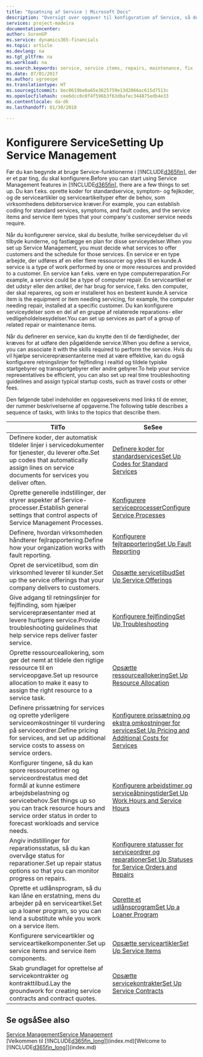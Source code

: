 ```yaml
---
title: "Opsætning af Service | Microsoft Docs"
description: "Oversigt over opgaver til konfiguration af Service, så det passer til den måde, organisationen administrerer sine tjenester på."
services: project-madeira
documentationcenter: 
author: SorenGP
ms.service: dynamics365-financials
ms.topic: article
ms.devlang: na
ms.tgt_pltfrm: na
ms.workload: na
ms.search.keywords: service, service items, repairs, maintenance, fix
ms.date: 07/01/2017
ms.author: sgroespe
ms.translationtype: HT
ms.sourcegitcommit: bec0619be0a65e3625759e13d2866ac615d7513c
ms.openlocfilehash: cee6dcc0c0f4f596b3f63dbafec344875edb4e33
ms.contentlocale: da-dk
ms.lasthandoff: 01/30/2018

---
```


# <a name="setting-up-service-management"></a><span data-ttu-id="fc28f-103">Konfigurere Service</span><span class="sxs-lookup"><span data-stu-id="fc28f-103">Setting Up Service Management</span></span>
<span data-ttu-id="fc28f-104">Før du kan begynde at bruge Service-funktionerne i [!INCLUDE[d365fin](includes/d365fin_md.md)], der er et par ting, du skal konfigurere.</span><span class="sxs-lookup"><span data-stu-id="fc28f-104">Before you can start using Service Management features in [!INCLUDE[d365fin](includes/d365fin_md.md)], there are a few things to set up.</span></span> <span data-ttu-id="fc28f-105">Du kan f.eks. oprette koder for standardservice, symptom- og fejlkoder, og de serviceartikler og serviceartikeltyper efter de behov, som virksomhedens debitorservice kræver.</span><span class="sxs-lookup"><span data-stu-id="fc28f-105">For example, you can establish coding for standard services, symptoms, and fault codes, and the service items and service item types that your company's customer service needs require.</span></span>  

<span data-ttu-id="fc28f-106">Når du konfigurerer service, skal du beslutte, hvilke serviceydelser du vil tilbyde kunderne, og fastlægge en plan for disse serviceydelser.</span><span class="sxs-lookup"><span data-stu-id="fc28f-106">When you set up Service Management, you must decide what services to offer customers and the schedule for those services.</span></span> <span data-ttu-id="fc28f-107">En service er en type arbejde, der udføres af en eller flere ressourcer og ydes til en kunde.</span><span class="sxs-lookup"><span data-stu-id="fc28f-107">A service is a type of work performed by one or more resources and provided to a customer.</span></span> <span data-ttu-id="fc28f-108">En service kan f.eks. være en type computerreparation.</span><span class="sxs-lookup"><span data-stu-id="fc28f-108">For example, a service could be a type of computer repair.</span></span> <span data-ttu-id="fc28f-109">En serviceartikel er det udstyr eller den artikel, der har brug for service, f.eks. den computer, der skal repareres, og som er installeret hos en bestemt kunde.</span><span class="sxs-lookup"><span data-stu-id="fc28f-109">A service item is the equipment or item needing servicing, for example, the computer needing repair, installed at a specific customer.</span></span> <span data-ttu-id="fc28f-110">Du kan konfigurere serviceydelser som en del af en gruppe af relaterede reparations- eller vedligeholdelsesydelser.</span><span class="sxs-lookup"><span data-stu-id="fc28f-110">You can set up services as part of a group of related repair or maintenance items.</span></span>  
  
<span data-ttu-id="fc28f-111">Når du definerer en service, kan du knytte den til de færdigheder, der kræves for at udføre den pågældende service.</span><span class="sxs-lookup"><span data-stu-id="fc28f-111">When you define a service, you can associate it with the skills required to perform the service.</span></span> <span data-ttu-id="fc28f-112">Hvis du vil hjælpe servicerepræsentanterne med at være effektive, kan du også konfigurere retningslinjer for fejlfinding i realtid og tildele typiske startgebyrer og transportgebyrer eller andre gebyrer.</span><span class="sxs-lookup"><span data-stu-id="fc28f-112">To help your service representatives be efficient, you can also set up real time troubleshooting guidelines and assign typical startup costs, such as travel costs or other fees.</span></span>  

<span data-ttu-id="fc28f-113">Den følgende tabel indeholder en opgavesekvens med links til de emner, der rummer beskrivelserne af opgaverne.</span><span class="sxs-lookup"><span data-stu-id="fc28f-113">The following table describes a sequence of tasks, with links to the topics that describe them.</span></span>  
  
| <span data-ttu-id="fc28f-114">Til</span><span class="sxs-lookup"><span data-stu-id="fc28f-114">To</span></span> | <span data-ttu-id="fc28f-115">Se</span><span class="sxs-lookup"><span data-stu-id="fc28f-115">See</span></span> |
| --- | --- |
| <span data-ttu-id="fc28f-116">Definere koder, der automatisk tildeler linjer i servicedokumenter for tjenester, du leverer ofte.</span><span class="sxs-lookup"><span data-stu-id="fc28f-116">Set up codes that automatically assign lines on service documents for services you deliver often.</span></span> |[<span data-ttu-id="fc28f-117">Definere koder for standardservices</span><span class="sxs-lookup"><span data-stu-id="fc28f-117">Set Up Codes for Standard Services</span></span>](service-how-setup-service-coding.md)|
| <span data-ttu-id="fc28f-118">Oprette generelle indstillinger, der styrer aspekter af Service-processer.</span><span class="sxs-lookup"><span data-stu-id="fc28f-118">Establish general settings that control aspects of Service Management Processes.</span></span>|[<span data-ttu-id="fc28f-119">Konfigurere serviceprocesser</span><span class="sxs-lookup"><span data-stu-id="fc28f-119">Configure Service Processes</span></span>](service-setup-service-processes.md)|
| <span data-ttu-id="fc28f-120">Definere, hvordan virksomheden håndterer fejlrapportering.</span><span class="sxs-lookup"><span data-stu-id="fc28f-120">Define how your organization works with fault reporting.</span></span> |[<span data-ttu-id="fc28f-121">Konfigurere fejlrapportering</span><span class="sxs-lookup"><span data-stu-id="fc28f-121">Set Up Fault Reporting</span></span>](service-how-setup-fault-reporting.md) |
| <span data-ttu-id="fc28f-122">Opret de servicetilbud, som din virksomhed leverer til kunder.</span><span class="sxs-lookup"><span data-stu-id="fc28f-122">Set up the service offerings that your company delivers to customers.</span></span>|[<span data-ttu-id="fc28f-123">Opsætte servicetilbud</span><span class="sxs-lookup"><span data-stu-id="fc28f-123">Set Up Service Offerings</span></span>](service-how-setup-service-offerings.md)|
| <span data-ttu-id="fc28f-124">Give adgang til retningslinjer for fejlfinding, som hjælper servicerepræsentanter med at levere hurtigere service.</span><span class="sxs-lookup"><span data-stu-id="fc28f-124">Provide troubleshooting guidelines that help service reps deliver faster service.</span></span> |[<span data-ttu-id="fc28f-125">Konfigurere fejlfinding</span><span class="sxs-lookup"><span data-stu-id="fc28f-125">Set Up Troubleshooting</span></span>](service-how-setup-troubleshooting.md) |
| <span data-ttu-id="fc28f-126">Oprette ressourceallokering, som gør det nemt at tildele den rigtige ressource til en serviceopgave.</span><span class="sxs-lookup"><span data-stu-id="fc28f-126">Set up resource allocation to make it easy to assign the right resource to a service task.</span></span> |[<span data-ttu-id="fc28f-127">Opsætte ressourceallokering</span><span class="sxs-lookup"><span data-stu-id="fc28f-127">Set Up Resource Allocation</span></span>](service-how-setup-resource-allocation.md) |
| <span data-ttu-id="fc28f-128">Definere prissætning for services og oprette yderligere serviceomkostninger til vurdering på serviceordrer.</span><span class="sxs-lookup"><span data-stu-id="fc28f-128">Define pricing for services, and set up additional service costs to assess on service orders.</span></span> |[<span data-ttu-id="fc28f-129">Konfigurere prissætning og ekstra omkostninger for services</span><span class="sxs-lookup"><span data-stu-id="fc28f-129">Set Up Pricing and Additional Costs for Services</span></span>](service-how-setup-service-costs-pricing.md)|
| <span data-ttu-id="fc28f-130">Konfigurer tingene, så du kan spore ressourcetimer og serviceordrestatus med det formål at kunne estimere arbejdsbelastning og servicebehov.</span><span class="sxs-lookup"><span data-stu-id="fc28f-130">Set things up so you can track resource hours and service order status in order to forecast workloads and service needs.</span></span>|[<span data-ttu-id="fc28f-131">Konfigurere arbejdstimer og serviceåbningstider</span><span class="sxs-lookup"><span data-stu-id="fc28f-131">Set Up Work Hours and Service Hours</span></span>](service-how-setup-work-service-hours.md)|
| <span data-ttu-id="fc28f-132">Angiv indstillinger for reparationsstatus, så du kan overvåge status for reparationer.</span><span class="sxs-lookup"><span data-stu-id="fc28f-132">Set up repair status options so that you can monitor progress on repairs.</span></span> | [<span data-ttu-id="fc28f-133">Konfigurere statusser for serviceordrer og reparationer</span><span class="sxs-lookup"><span data-stu-id="fc28f-133">Set Up Statuses for Service Orders and Repairs</span></span>](service-order-repair-status.md)|
| <span data-ttu-id="fc28f-134">Oprette et udlånsprogram, så du kan låne en erstatning, mens du arbejder på en serviceartikel.</span><span class="sxs-lookup"><span data-stu-id="fc28f-134">Set up a loaner program, so you can lend a substitute while you work on a service item.</span></span> |[<span data-ttu-id="fc28f-135">Oprette et udlånsprogram</span><span class="sxs-lookup"><span data-stu-id="fc28f-135">Set Up a Loaner Program</span></span>](service-how-setup-loaner-program.md) |
| <span data-ttu-id="fc28f-136">Konfigurere serviceartikler og serviceartikelkomponenter.</span><span class="sxs-lookup"><span data-stu-id="fc28f-136">Set up service items and service item components.</span></span> |[<span data-ttu-id="fc28f-137">Opsætte serviceartikler</span><span class="sxs-lookup"><span data-stu-id="fc28f-137">Set Up Service Items</span></span>](service-how-setup-service-items.md) |
| <span data-ttu-id="fc28f-138">Skab grundlaget for oprettelse af servicekontrakter og kontrakttilbud.</span><span class="sxs-lookup"><span data-stu-id="fc28f-138">Lay the groundwork for creating service contracts and contract quotes.</span></span> |[<span data-ttu-id="fc28f-139">Opsætte servicekontrakter</span><span class="sxs-lookup"><span data-stu-id="fc28f-139">Set Up Service Contracts</span></span>](service-how-setup-service-contracts.md) |

## <a name="see-also"></a><span data-ttu-id="fc28f-140">Se også</span><span class="sxs-lookup"><span data-stu-id="fc28f-140">See also</span></span>
[<span data-ttu-id="fc28f-141">Service Management</span><span class="sxs-lookup"><span data-stu-id="fc28f-141">Service Management</span></span>](service-service.md)  
<span data-ttu-id="fc28f-142">[Velkommen til [!INCLUDE[d365fin_long](includes/d365fin_long_md.md)]](index.md)</span><span class="sxs-lookup"><span data-stu-id="fc28f-142">[Welcome to [!INCLUDE[d365fin_long](includes/d365fin_long_md.md)]](index.md)</span></span>  

